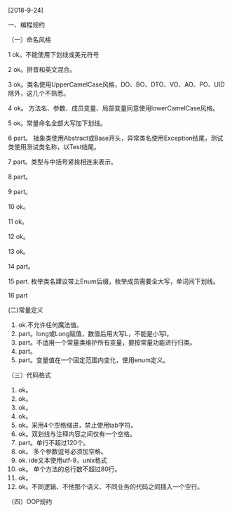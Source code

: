 [2018-9-24]

一、编程规约

（一）命名风格

1 ok。不能使用下划线或美元符号

2 ok。拼音和英文混合。

3 ok。类名使用UpperCamelCase风格，DO、BO、DTO、VO、AO、PO、UID除外，这几个不熟悉。

4 ok。 方法名、参数、成员变量、局部变量同意使用lowerCamelCase风格。

5 ok。常量命名全部大写加下划线。

6 part。 抽象类使用Abstract或Base开头，异常类名使用Exception结尾，测试类使用测试类名称，以Test结尾。

7 part。类型与中括号紧挨相连来表示。

8 part。

9 part。

10 ok。

11 ok。

12 ok。

13 ok。

14 part。

15 part. 枚举类名建议带上Enum后缀，枚举成员需要全大写，单词间下划线。

16 part

(二)常量定义
1. ok.不允许任何魔法值。
2. part。long或Long赋值，数值后用大写L，不能是小写l。
3. part。不适用一个常量类维护所有变量，要按常量功能进行归类。
4. part。
5. part。变量值在一个固定范围内变化，使用enum定义。

（三）代码格式
1. ok。
2. ok。
3. ok。
4. ok。
5. ok。采用4个空格缩进，禁止使用tab字符。
6. ok。双划线与注释内容之间仅有一个空格。
7. part。单行不超过120个。
8. ok。 多个参数逗号必须加空格。
9. ok. ide文本使用utf-8，unix格式
10. ok。 单个方法的总行数不超过80行。
11. ok。
12. ok。不同逻辑、不他那个语义、不同业务的代码之间插入一个空行。

（四）OOP规约








